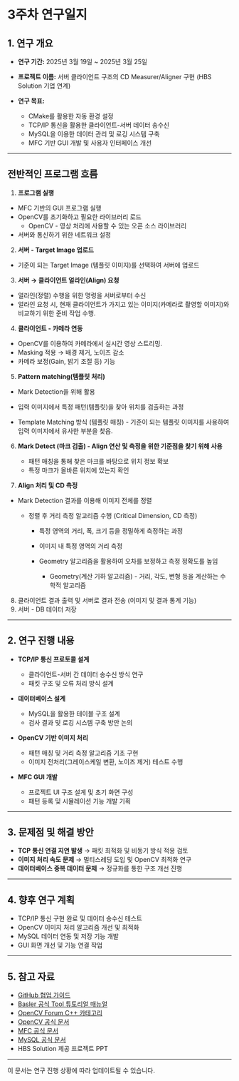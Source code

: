 # 3주차 연구일지

## 1. 연구 개요

- **연구 기간:** 2025년 3월 19일 ~ 2025년 3월 25일
- **프로젝트 이름:** 서버 클라이언트 구조의 CD Measurer/Aligner 구현 (HBS Solution 기업 연계)

- **연구 목표:**
  - CMake를 활용한 자동 환경 설정
  - TCP/IP 통신을 활용한 클라이언트-서버 데이터 송수신
  - MySQL을 이용한 데이터 관리 및 로깅 시스템 구축
  - MFC 기반 GUI 개발 및 사용자 인터페이스 개선

---

## 전반적인 프로그램 흐름
1. **프로그램 실행** 
- MFC 기반의 GUI 프로그램 실행
- OpenCV를 초기화하고 필요한 라이브러리 로드
    - OpenCV - 영상 처리에 사용할 수 있는 오픈 소스 라이브러리
- 서버와 통신하기 위한 네트워크 설정

2. **서버 - Target Image 업로드**
- 기준이 되는 Target Image (템플릿 이미지)를 선택하여 서버에 업로드

3. **서버 → 클라이언트 얼라인(Align) 요청**
- 얼라인(정렬) 수행을 위한 명령을 서버로부터 수신
- 얼라인 요청 시, 현재 클라이언트가 가지고 있는 이미지(카메라로 촬영할 이미지)와 비교하기 위한 준비 작업 수행.

4. **클라이언트 - 카메라 연동** 

- OpenCV를 이용하여 카메라에서 실시간 영상 스트리밍.
- Masking 적용 → 배경 제거, 노이즈 감소
- 카메라 보정(Gain, 밝기 조절 등) 기능

5. **Pattern matching(템플릿 처리)** 
    
- Mark Detection을 위해 활용
    
- 입력 이미지에서 특정 패턴(템플릿)을 찾아 위치를 검출하는 과정
    
- Template Matching 방식 (템플릿 매칭)
      - 기준이 되는 템플릿 이미지를 사용하여 입력 이미지에서 유사한 부분을 찾음.

6. **Mark Detect (마크 검출) - Align 연산 및 측정을 위한 기준점을 찾기 위해 사용**
    - 패턴 매칭을 통해 찾은 마크를 바탕으로 위치 정보 확보
    - 특정 마크가 올바른 위치에 있는지 확인

7. **Align 처리 및 CD 측정**
- Mark Detection 결과를 이용해 이미지 전체를 정렬
    - 정렬 후 거리 측정 알고리즘 수행 (Critical Dimension, CD 측정)
        
        - 특정 영역의 거리, 폭, 크기 등을 정밀하게 측정하는 과정
        
        - 이미지 내 특정 영역의 거리 측정
        - Geometry 알고리즘을 활용하여 오차를 보정하고 측정 정확도를 높임
            - Geometry(계산 기하 알고리즘) - 거리, 각도, 변형 등을 계산하는 수학적 알고리즘

8. 클라이언트 결과 출력 및 서버로 결과 전송 (이미지 및 결과 통계 기능)
9. 서버 - DB 데이터 저장

---

## 2. 연구 진행 내용

- **TCP/IP 통신 프로토콜 설계**
  - 클라이언트-서버 간 데이터 송수신 방식 연구
  - 패킷 구조 및 오류 처리 방식 설계

- **데이터베이스 설계**
  - MySQL을 활용한 테이블 구조 설계
  - 검사 결과 및 로깅 시스템 구축 방안 논의

- **OpenCV 기반 이미지 처리**
  - 패턴 매칭 및 거리 측정 알고리즘 기초 구현
  - 이미지 전처리(그레이스케일 변환, 노이즈 제거) 테스트 수행

- **MFC GUI 개발**
  - 프로젝트 UI 구조 설계 및 초기 화면 구성
  - 패턴 등록 및 시뮬레이션 기능 개발 기획

---


## 3. 문제점 및 해결 방안

- **TCP 통신 연결 지연 발생** → 패킷 최적화 및 비동기 방식 적용 검토
- **이미지 처리 속도 문제** → 멀티스레딩 도입 및 OpenCV 최적화 연구
- **데이터베이스 중복 데이터 문제** → 정규화를 통한 구조 개선 진행

---

## 4. 향후 연구 계획

- TCP/IP 통신 구현 완료 및 데이터 송수신 테스트
- OpenCV 이미지 처리 알고리즘 개선 및 최적화
- MySQL 데이터 연동 및 저장 기능 개발
- GUI 화면 개선 및 기능 연결 작업

---

## 5. 참고 자료

- [GitHub 협업 가이드](https://docs.github.com/en/github)
- [Basler 공식 Tool 튜토리얼 매뉴얼](https://www.baslerweb.com/ko-kr/learning/tutorials/)
- [OpenCV Forum C++ 카테고리](https://forum.opencv.org/c/c/9)
- [OpenCV 공식 문서](https://docs.opencv.org/)
- [MFC 공식 문서](https://learn.microsoft.com/ko-kr/cpp/mfc/mfc-concepts?view=msvc-170)
- [MySQL 공식 문서](https://dev.mysql.com/doc/)
- HBS Solution 제공 프로젝트 PPT

---

이 문서는 연구 진행 상황에 따라 업데이트될 수 있습니다.

